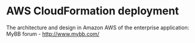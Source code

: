 # AWS CloudFormation deployment
The architecture and design in Amazon AWS of the enterprise application: MyBB forum - http://www.mybb.com/
